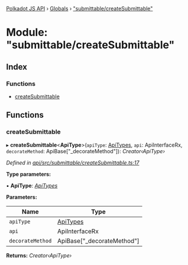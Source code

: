 [Polkadot JS API](../README.md) › [Globals](../globals.md) › ["submittable/createSubmittable"](_submittable_createsubmittable_.md)

# Module: "submittable/createSubmittable"

## Index

### Functions

* [createSubmittable](_submittable_createsubmittable_.md#createsubmittable)

## Functions

###  createSubmittable

▸ **createSubmittable**<**ApiType**>(`apiType`: [ApiTypes](_types_base_.md#apitypes), `api`: ApiInterfaceRx, `decorateMethod`: ApiBase<ApiType>["_decorateMethod"]): *Creator‹ApiType›*

*Defined in [api/src/submittable/createSubmittable.ts:17](https://github.com/polkadot-js/api/blob/7e1fa8954b/packages/api/src/submittable/createSubmittable.ts#L17)*

**Type parameters:**

▪ **ApiType**: *[ApiTypes](_types_base_.md#apitypes)*

**Parameters:**

Name | Type |
------ | ------ |
`apiType` | [ApiTypes](_types_base_.md#apitypes) |
`api` | ApiInterfaceRx |
`decorateMethod` | ApiBase<ApiType>["_decorateMethod"] |

**Returns:** *Creator‹ApiType›*
